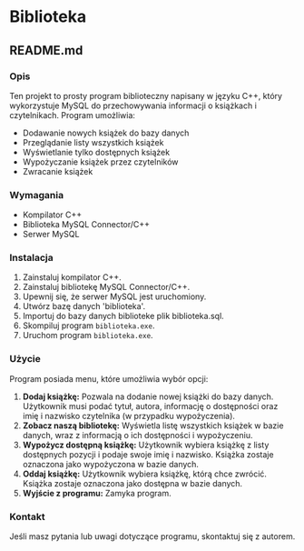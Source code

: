 # Biblioteka
## README.md

### Opis

Ten projekt to prosty program biblioteczny napisany w języku C++, który wykorzystuje MySQL do przechowywania informacji o książkach i czytelnikach. Program umożliwia:

* Dodawanie nowych książek do bazy danych
* Przeglądanie listy wszystkich książek
* Wyświetlanie tylko dostępnych książek
* Wypożyczanie książek przez czytelników
* Zwracanie książek

### Wymagania

* Kompilator C++
* Biblioteka MySQL Connector/C++ 
* Serwer MySQL

### Instalacja

1. Zainstaluj kompilator C++.
2. Zainstaluj bibliotekę MySQL Connector/C++.
3. Upewnij się, że serwer MySQL jest uruchomiony.
4. Utwórz bazę danych 'biblioteka'.
5. Importuj do bazy danych biblioteke plik biblioteka.sql.
6. Skompiluj program `biblioteka.exe`.
7. Uruchom program `biblioteka.exe`.

### Użycie

Program posiada menu, które umożliwia wybór opcji:

1. **Dodaj książkę:** Pozwala na dodanie nowej książki do bazy danych. Użytkownik musi podać tytuł, autora, informację o dostępności oraz imię i nazwisko czytelnika (w przypadku wypożyczenia).
2. **Zobacz naszą bibliotekę:** Wyświetla listę wszystkich książek w bazie danych, wraz z informacją o ich dostępności i wypożyczeniu.
3. **Wypożycz dostępną książkę:** Użytkownik wybiera książkę z listy dostępnych pozycji i podaje swoje imię i nazwisko. Książka zostaje oznaczona jako wypożyczona w bazie danych.
4. **Oddaj książkę:** Użytkownik wybiera książkę, którą chce zwrócić. Książka zostaje oznaczona jako dostępna w bazie danych.
5. **Wyjście z programu:** Zamyka program.

### Kontakt

Jeśli masz pytania lub uwagi dotyczące programu, skontaktuj się z autorem.
